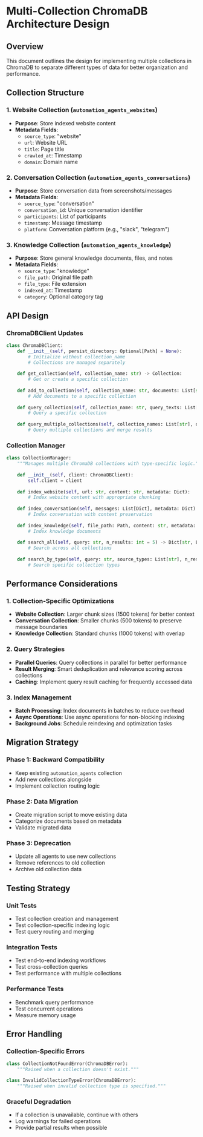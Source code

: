 # Multi-Collection ChromaDB Architecture Design

## Overview
This document outlines the design for implementing multiple collections in ChromaDB to separate different types of data for better organization and performance.

## Collection Structure

### 1. Website Collection (`automation_agents_websites`)
- **Purpose**: Store indexed website content
- **Metadata Fields**:
  - `source_type`: "website"
  - `url`: Website URL
  - `title`: Page title
  - `crawled_at`: Timestamp
  - `domain`: Domain name

### 2. Conversation Collection (`automation_agents_conversations`)
- **Purpose**: Store conversation data from screenshots/messages
- **Metadata Fields**:
  - `source_type`: "conversation"
  - `conversation_id`: Unique conversation identifier
  - `participants`: List of participants
  - `timestamp`: Message timestamp
  - `platform`: Conversation platform (e.g., "slack", "telegram")

### 3. Knowledge Collection (`automation_agents_knowledge`)
- **Purpose**: Store general knowledge documents, files, and notes
- **Metadata Fields**:
  - `source_type`: "knowledge"
  - `file_path`: Original file path
  - `file_type`: File extension
  - `indexed_at`: Timestamp
  - `category`: Optional category tag

## API Design

### ChromaDBClient Updates
```python
class ChromaDBClient:
    def __init__(self, persist_directory: Optional[Path] = None):
        # Initialize without collection_name
        # Collections are managed separately
        
    def get_collection(self, collection_name: str) -> Collection:
        # Get or create a specific collection
        
    def add_to_collection(self, collection_name: str, documents: List[str], ...):
        # Add documents to a specific collection
        
    def query_collection(self, collection_name: str, query_texts: List[str], ...):
        # Query a specific collection
        
    def query_multiple_collections(self, collection_names: List[str], query_texts: List[str], ...):
        # Query multiple collections and merge results
```

### Collection Manager
```python
class CollectionManager:
    """Manages multiple ChromaDB collections with type-specific logic."""
    
    def __init__(self, client: ChromaDBClient):
        self.client = client
        
    def index_website(self, url: str, content: str, metadata: Dict):
        # Index website content with appropriate chunking
        
    def index_conversation(self, messages: List[Dict], metadata: Dict):
        # Index conversation with context preservation
        
    def index_knowledge(self, file_path: Path, content: str, metadata: Dict):
        # Index knowledge documents
        
    def search_all(self, query: str, n_results: int = 5) -> Dict[str, List]:
        # Search across all collections
        
    def search_by_type(self, query: str, source_types: List[str], n_results: int = 5):
        # Search specific collection types
```

## Performance Considerations

### 1. Collection-Specific Optimizations
- **Website Collection**: Larger chunk sizes (1500 tokens) for better context
- **Conversation Collection**: Smaller chunks (500 tokens) to preserve message boundaries
- **Knowledge Collection**: Standard chunks (1000 tokens) with overlap

### 2. Query Strategies
- **Parallel Queries**: Query collections in parallel for better performance
- **Result Merging**: Smart deduplication and relevance scoring across collections
- **Caching**: Implement query result caching for frequently accessed data

### 3. Index Management
- **Batch Processing**: Index documents in batches to reduce overhead
- **Async Operations**: Use async operations for non-blocking indexing
- **Background Jobs**: Schedule reindexing and optimization tasks

## Migration Strategy

### Phase 1: Backward Compatibility
- Keep existing `automation_agents` collection
- Add new collections alongside
- Implement collection routing logic

### Phase 2: Data Migration
- Create migration script to move existing data
- Categorize documents based on metadata
- Validate migrated data

### Phase 3: Deprecation
- Update all agents to use new collections
- Remove references to old collection
- Archive old collection data

## Testing Strategy

### Unit Tests
- Test collection creation and management
- Test collection-specific indexing logic
- Test query routing and merging

### Integration Tests
- Test end-to-end indexing workflows
- Test cross-collection queries
- Test performance with multiple collections

### Performance Tests
- Benchmark query performance
- Test concurrent operations
- Measure memory usage

## Error Handling

### Collection-Specific Errors
```python
class CollectionNotFoundError(ChromaDBError):
    """Raised when a collection doesn't exist."""

class InvalidCollectionTypeError(ChromaDBError):
    """Raised when invalid collection type is specified."""
```

### Graceful Degradation
- If a collection is unavailable, continue with others
- Log warnings for failed operations
- Provide partial results when possible